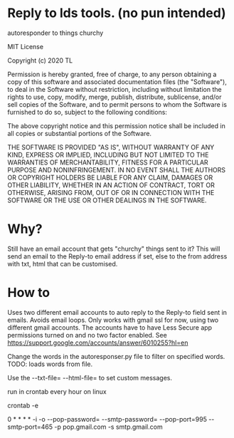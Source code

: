 # Reply to lds tools. (no pun intended)
autoresponder to things churchy

MIT License

Copyright (c) 2020 TL

Permission is hereby granted, free of charge, to any person obtaining a copy
of this software and associated documentation files (the "Software"), to deal
in the Software without restriction, including without limitation the rights
to use, copy, modify, merge, publish, distribute, sublicense, and/or sell
copies of the Software, and to permit persons to whom the Software is
furnished to do so, subject to the following conditions:

The above copyright notice and this permission notice shall be included in all
copies or substantial portions of the Software.

THE SOFTWARE IS PROVIDED "AS IS", WITHOUT WARRANTY OF ANY KIND, EXPRESS OR
IMPLIED, INCLUDING BUT NOT LIMITED TO THE WARRANTIES OF MERCHANTABILITY,
FITNESS FOR A PARTICULAR PURPOSE AND NONINFRINGEMENT. IN NO EVENT SHALL THE
AUTHORS OR COPYRIGHT HOLDERS BE LIABLE FOR ANY CLAIM, DAMAGES OR OTHER
LIABILITY, WHETHER IN AN ACTION OF CONTRACT, TORT OR OTHERWISE, ARISING FROM,
OUT OF OR IN CONNECTION WITH THE SOFTWARE OR THE USE OR OTHER DEALINGS IN THE
SOFTWARE.

# Why?

Still have an email account that gets "churchy" things sent to it? This will send an email to the Reply-to email address if set, else to the from address with txt, html that can be customised.

# How to

Uses two different email accounts to auto reply to the Reply-to field sent in emails. Avoids email loops. Only works with gmail ssl for now, using two different gmail accounts. The accounts have to have Less Secure app permissions turned on and no two factor enabled. 
See https://support.google.com/accounts/answer/6010255?hl=en

Change the words in the autoresponser.py file to filter on specified words. TODO: loads words from file.

Use the --txt-file=<path> --html-file=<path> to set custom messages.

run in crontab every hour on linux

crontab -e

0 * * * * <path to python3> <path to autoresponder.py> -i <pop email account> -o <smtp email account> --pop-password=<pop password> --smtp-password=<smtp password> --pop-port=995 --smtp-port=465 -p pop.gmail.com -s smtp.gmail.com
